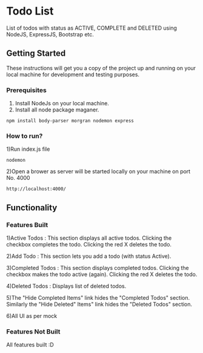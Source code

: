 # Todo List

List of todos with status as ACTIVE, COMPLETE and DELETED using NodeJS, ExpressJS, Bootstrap etc. 

## Getting Started

These instructions will get you a copy of the project up and running on your local machine for development and testing purposes.

### Prerequisites

1) Install NodeJs on your local machine.
2) Install all node package maganer. 

```
npm install body-parser morgran nodemon express
```

### How to run?

1)Run index.js file 

```
nodemon
```

2)Open a brower as server will be started locally on your machine on port No. 4000 

```
http://localhost:4000/
```

## Functionality

### Features Built


1)Active Todos : This section displays all active todos. Clicking the checkbox completes the todo. Clicking the red X deletes the todo.

2)Add Todo : This section lets you add a todo (with status Active).

3)Completed Todos : This section displays completed todos. Clicking the checkbox makes the todo active (again). Clicking the red X deletes the todo.

4)Deleted Todos : Displays list of deleted todos.

5)The "Hide Completed Items" link hides the "Completed Todos" section. Similarly the "Hide Deleted" Items" link hides the "Deleted Todos" section.

6)All UI as per mock

### Features Not Built

All features built :D

